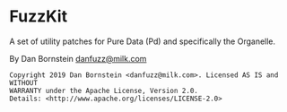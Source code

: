FuzzKit
=======

A set of utility patches for Pure Data (Pd) and specifically the Organelle.

By Dan Bornstein
danfuzz@milk.com

```
Copyright 2019 Dan Bornstein <danfuzz@milk.com>. Licensed AS IS and WITHOUT
WARRANTY under the Apache License, Version 2.0.
Details: <http://www.apache.org/licenses/LICENSE-2.0>
```
